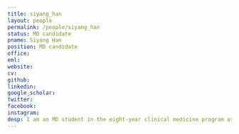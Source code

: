 ```yaml
---
title: siyang_han
layout: people
permalink: /people/siyang_han
status: MD candidate
pname: Siyang Han
position: MD candidate
office: 
eml: 
website:
cv: 
github:
linkedin:
google_scholar: 
twitter: 
facebook: 
instagram:
desp: I am an MD student in the eight-year clinical medicine program at Shanghai Jiao Tong University School of Medicine, specializing in retinal diseases in ophthalmology. Skilled in bioinformatics analysis and basic experiments, my research focuses on retinal photoreceptor aging. I aim to advance bioinformatics and neuroscience.
---
```

